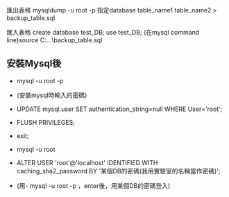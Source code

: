 匯出表格
mysqldump -u root -p 指定database table_name1 table_name2 > backup_table.sql

匯入表格
create database test_DB;
use test_DB;
(在mysql command line)source C:\...\backup_table.sql

## 安裝Mysql後
- mysql -u root -p
- (安裝mysql時輸入的密碼)
- UPDATE mysql.user SET authentication_string=null WHERE User='root';
- FLUSH PRIVILEGES;
- exit;

- mysql -u root
- ALTER USER 'root'@'localhost' IDENTIFIED WITH caching_sha2_password BY '某個DB的密碼(我用實驗室的名稱當作密碼)';
- (用- mysql -u root -p ，enter後，用某個DB的密碼登入)
